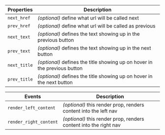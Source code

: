 | Properties   | Description                                                               |
| ------------ | ------------------------------------------------------------------------- |
| `next_href`  | _(optional)_ define what url will be called next                          |
| `prev_href`  | _(optional)_ define what url will be called as previous                   |
| `next_text`  | _(optional)_ defines the text showing up in the previous button           |
| `prev_text`  | _(optional)_ defines the text showing up in the next button               |
| `next_title` | _(optional)_ defines the title showing up on hover in the previous button |
| `prev_title` | _(optional)_ defines the title showing up on hover in the next button     |

| Events                 | Description                                                       |
| ---------------------- | ----------------------------------------------------------------- |
| `render_left_content`  | _(optional)_ this render prop, renders content into the left nav  |
| `render_right_content` | _(optional)_ this render prop, renders content into the right nav |
